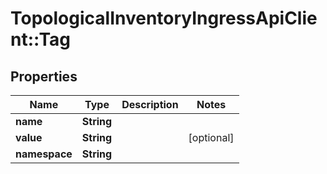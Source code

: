 # TopologicalInventoryIngressApiClient::Tag

## Properties
Name | Type | Description | Notes
------------ | ------------- | ------------- | -------------
**name** | **String** |  | 
**value** | **String** |  | [optional] 
**namespace** | **String** |  | 


